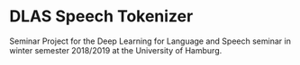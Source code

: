 # DLAS Speech Tokenizer
Seminar Project for the Deep Learning for Language and Speech seminar in winter semester 2018/2019 at the University of Hamburg.
